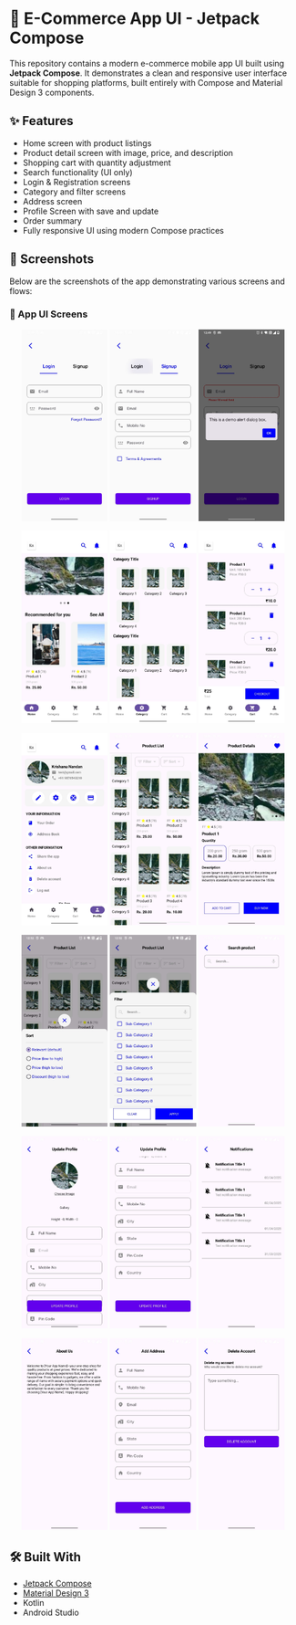 # 🛒 E-Commerce App UI - Jetpack Compose

This repository contains a modern e-commerce mobile app UI built using **Jetpack Compose**. It demonstrates a clean and responsive user interface suitable for shopping platforms, built entirely with Compose and Material Design 3 components.

## ✨ Features

- Home screen with product listings
- Product detail screen with image, price, and description
- Shopping cart with quantity adjustment
- Search functionality (UI only)
- Login & Registration screens
- Category and filter screens
- Address screen
- Profile Screen with save and update 
- Order summary
- Fully responsive UI using modern Compose practices

## 📸 Screenshots

Below are the screenshots of the app demonstrating various screens and flows:

### 🔹 App UI Screens

<p align="center">
  <img src="doc/login.jpeg" width="30%" />
  <img src="doc/signup.jpeg" width="30%" />
  <img src="doc/alert_dialog.jpeg" width="30%" />
</p>

<p align="center">
  <img src="doc/home.jpeg" width="30%" />
  <img src="doc/category.jpeg" width="30%" />
  <img src="doc/cart.jpeg" width="30%" />
</p>

<p align="center">
  <img src="doc/setting.jpeg" width="30%" />
  <img src="doc/product_list.jpeg" width="30%" />
  <img src="doc/product_details.jpeg" width="30%" />
</p>

<p align="center">
  <img src="doc/product_sort.jpeg" width="30%" />
  <img src="doc/product_filter.jpeg" width="30%" />
  <img src="doc/search.jpeg" width="30%" />
</p>

<p align="center">
  <img src="doc/update_profile.jpeg" width="30%" />
  <img src="doc/update_profile_1.jpeg" width="30%" />
  <img src="doc/notification.jpeg" width="30%" />
</p>

<p align="center">
  <img src="doc/about.jpeg" width="30%" />
  <img src="doc/address.jpeg" width="30%" />
  <img src="doc/delete_account.jpeg" width="30%" />
</p>


## 🛠️ Built With

- [Jetpack Compose](https://developer.android.com/jetpack/compose)
- [Material Design 3](https://m3.material.io/)
- Kotlin
- Android Studio


